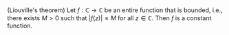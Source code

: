(Liouville's theorem) Let $f: \mathbb{C} \to \mathbb{C}$ be an entire function that is bounded, i.e., there exists $M > 0$ such that $|f(z)| \leq M$ for all $z \in \mathbb{C}$. Then $f$ is a constant function.
